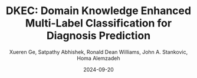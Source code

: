 ---
title: "DKEC: Domain Knowledge Enhanced Multi-Label Classification for Diagnosis Prediction"
collection: publications
permalink: /publication/DKEC
date: 2024-09-20
venue: 'The 2024 Conference on Empirical Methods in Natural Language Processing (EMNLP 2024)'
# paperurl: '/files/pdf/research/Human_Posture_Feature _Recognition_Method_for_Neuropsychological_Comprehension_Test.pdf'
link: 'https://arxiv.org/pdf/2310.07059'
author: "Xueren Ge, Satpathy Abhishek, Ronald Dean Williams, John A. Stankovic, Homa Alemzadeh"
# code: 'https://journals.sagepub.com/doi/suppl/10.1177/07388942211015242'
github: 'https://github.com/UVA-DSA/DKEC'
citation: 'Ge, Xueren, et al. "Dkec: Domain knowledge enhanced multi-label classification for electronic health records." arXiv preprint arXiv:2310.07059 (2023).'
---